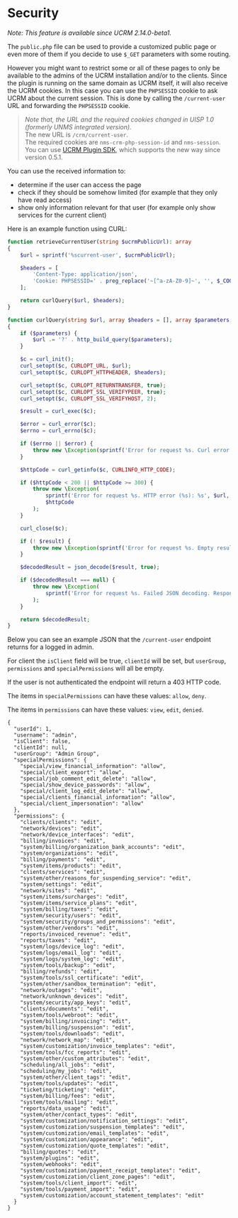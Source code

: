 # Security
*Note: This feature is available since UCRM 2.14.0-beta1.*

The `public.php` file can be used to provide a customized public page or even more of them if you decide to use `$_GET` parameters with some routing.

However you might want to restrict some or all of these pages to only be available to the admins of the UCRM installation and/or to the clients. Since the plugin is running on the same domain as UCRM itself, it will also receive the UCRM cookies. In this case you can use the `PHPSESSID` cookie to ask UCRM about the current session. This is done by calling the `/current-user` URL and forwarding the `PHPSESSID` cookie.

> *Note that, the URL and the required cookies changed in UISP 1.0 (formerly UNMS integrated version).*  
> The new URL is `/crm/current-user`.  
> The required cookies are `nms-crm-php-session-id` and `nms-session`.  
> You can use [UCRM Plugin SDK](https://github.com/Ubiquiti-App/UCRM-Plugin-SDK), which supports the new way since version 0.5.1.

You can use the received information to:
- determine if the user can access the page
- check if they should be somehow limited (for example that they only have read access)
- show only information relevant for that user (for example only show services for the current client)

Here is an example function using CURL:

```php
function retrieveCurrentUser(string $ucrmPublicUrl): array
{
    $url = sprintf('%scurrent-user', $ucrmPublicUrl);

    $headers = [
        'Content-Type: application/json',
        'Cookie: PHPSESSID=' . preg_replace('~[^a-zA-Z0-9]~', '', $_COOKIE['PHPSESSID'] ?? ''),
    ];

    return curlQuery($url, $headers);
}

function curlQuery(string $url, array $headers = [], array $parameters = []): array
{
    if ($parameters) {
        $url .= '?' . http_build_query($parameters);
    }

    $c = curl_init();
    curl_setopt($c, CURLOPT_URL, $url);
    curl_setopt($c, CURLOPT_HTTPHEADER, $headers);

    curl_setopt($c, CURLOPT_RETURNTRANSFER, true);
    curl_setopt($c, CURLOPT_SSL_VERIFYPEER, true);
    curl_setopt($c, CURLOPT_SSL_VERIFYHOST, 2);

    $result = curl_exec($c);

    $error = curl_error($c);
    $errno = curl_errno($c);

    if ($errno || $error) {
        throw new \Exception(sprintf('Error for request %s. Curl error %s: %s', $url, $errno, $error));
    }

    $httpCode = curl_getinfo($c, CURLINFO_HTTP_CODE);

    if ($httpCode < 200 || $httpCode >= 300) {
        throw new \Exception(
            sprintf('Error for request %s. HTTP error (%s): %s', $url, $httpCode, $result),
            $httpCode
        );
    }

    curl_close($c);

    if (! $result) {
        throw new \Exception(sprintf('Error for request %s. Empty result.', $url));
    }

    $decodedResult = json_decode($result, true);

    if ($decodedResult === null) {
        throw new \Exception(
            sprintf('Error for request %s. Failed JSON decoding. Response: %s', $url, $result)
        );
    }

    return $decodedResult;
}
```

Below you can see an example JSON that the `/current-user` endpoint returns for a logged in admin.

For client the `isClient` field will be true, `clientId` will be set, but `userGroup`, `permissions` and `specialPermissions` will all be empty.

If the user is not authenticated the endpoint will return a 403 HTTP code.

The items in `specialPermissions` can have these values: `allow`, `deny`.

The items in `permissions` can have these values: `view`, `edit`, `denied`.

```
{
  "userId": 1,
  "username": "admin",
  "isClient": false,
  "clientId": null,
  "userGroup": "Admin Group",
  "specialPermissions": {
    "special/view_financial_information": "allow",
    "special/client_export": "allow",
    "special/job_comment_edit_delete": "allow",
    "special/show_device_passwords": "allow",
    "special/client_log_edit_delete": "allow",
    "special/clients_financial_information": "allow",
    "special/client_impersonation": "allow"
  },
  "permissions": {
    "clients/clients": "edit",
    "network/devices": "edit",
    "network/device_interfaces": "edit",
    "billing/invoices": "edit",
    "system/billing/organization_bank_accounts": "edit",
    "system/organizations": "edit",
    "billing/payments": "edit",
    "system/items/products": "edit",
    "clients/services": "edit",
    "system/other/reasons_for_suspending_service": "edit",
    "system/settings": "edit",
    "network/sites": "edit",
    "system/items/surcharges": "edit",
    "system/items/service_plans": "edit",
    "system/billing/taxes": "edit",
    "system/security/users": "edit",
    "system/security/groups_and_permissions": "edit",
    "system/other/vendors": "edit",
    "reports/invoiced_revenue": "edit",
    "reports/taxes": "edit",
    "system/logs/device_log": "edit",
    "system/logs/email_log": "edit",
    "system/logs/system_log": "edit",
    "system/tools/backup": "edit",
    "billing/refunds": "edit",
    "system/tools/ssl_certificate": "edit",
    "system/other/sandbox_termination": "edit",
    "network/outages": "edit",
    "network/unknown_devices": "edit",
    "system/security/app_keys": "edit",
    "clients/documents": "edit",
    "system/tools/webroot": "edit",
    "system/billing/invoicing": "edit",
    "system/billing/suspension": "edit",
    "system/tools/downloads": "edit",
    "network/network_map": "edit",
    "system/customization/invoice_templates": "edit",
    "system/tools/fcc_reports": "edit",
    "system/other/custom_attributes": "edit",
    "scheduling/all_jobs": "edit",
    "scheduling/my_jobs": "edit",
    "system/other/client_tags": "edit",
    "system/tools/updates": "edit",
    "ticketing/ticketing": "edit",
    "system/billing/fees": "edit",
    "system/tools/mailing": "edit",
    "reports/data_usage": "edit",
    "system/other/contact_types": "edit",
    "system/customization/notification_settings": "edit",
    "system/customization/suspension_templates": "edit",
    "system/customization/email_templates": "edit",
    "system/customization/appearance": "edit",
    "system/customization/quote_templates": "edit",
    "billing/quotes": "edit",
    "system/plugins": "edit",
    "system/webhooks": "edit",
    "system/customization/payment_receipt_templates": "edit",
    "system/customization/client_zone_pages": "edit",
    "system/tools/client_import": "edit",
    "system/tools/payment_import": "edit",
    "system/customization/account_statement_templates": "edit"
  }
}
```
